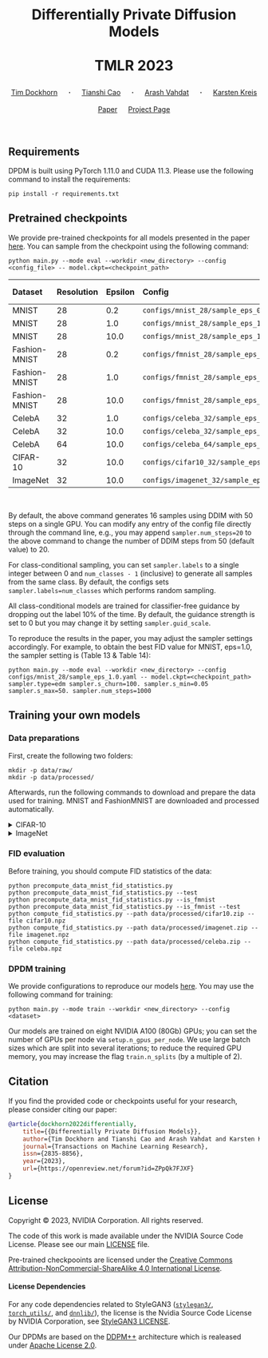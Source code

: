 # <p align="center">Differentially Private Diffusion Models <br><br> TMLR 2023</p>

<div align="center">
  <a href="https://timudk.github.io/" target="_blank">Tim&nbsp;Dockhorn</a> &emsp; <b>&middot;</b> &emsp;
  <a href="https://orcid.org/0000-0001-6579-6044" target="_blank">Tianshi&nbsp;Cao</a> &emsp; <b>&middot;</b> &emsp;
  <a href="http://latentspace.cc/" target="_blank">Arash&nbsp;Vahdat</a> &emsp; <b>&middot;</b> &emsp;
  <a href="https://karstenkreis.github.io/" target="_blank">Karsten&nbsp;Kreis</a>
  <br> <br>
  <a href="https://arxiv.org/abs/2210.09929" target="_blank">Paper</a> &emsp;
  <a href="https://nv-tlabs.github.io/DPDM/" target="_blank">Project&nbsp;Page</a> 
</div>
<br><br>

## Requirements

DPDM is built using PyTorch 1.11.0 and CUDA 11.3. Please use the following command to install the requirements:
```shell script
pip install -r requirements.txt 
```

## Pretrained checkpoints

We provide pre-trained checkpoints for all models presented in the paper [here](https://drive.google.com/drive/folders/1znz8xHrLXpVA1g-zy38U5Nwfjl2t8ewv). You can sample from the checkpoint using the following command:

```shell script
python main.py --mode eval --workdir <new_directory> --config <config_file> -- model.ckpt=<checkpoint_path>
```

| Dataset | Resolution | Epsilon | Config | Checkpoint | Class-conditional |
|:----------|:----------|:----------|:----------|:----------|:----------|
| MNIST | 28 | 0.2 | `configs/mnist_28/sample_eps_0.2.yaml` | `mnist_v_0.2.pth` | Yes |
| MNIST | 28 | 1.0 | `configs/mnist_28/sample_eps_1.0.yaml` | `mnist_edm_1.0.pth` | Yes |
| MNIST | 28 | 10.0 | `configs/mnist_28/sample_eps_10.0.yaml` | `mnist_edm_1.0.pth` | Yes |
| Fashion-MNIST | 28 | 0.2 | `configs/fmnist_28/sample_eps_0.2.yaml` | `mnist_v_0.2.pth` | Yes |
| Fashion-MNIST | 28 | 1.0 | `configs/fmnist_28/sample_eps_1.0.yaml` | `mnist_edm_1.0.pth` | Yes |
| Fashion-MNIST | 28 | 10.0 | `configs/fmnist_28/sample_eps_10.0.yaml` | `mnist_edm_10.0.pth` | Yes |
| CelebA | 32 | 1.0 | `configs/celeba_32/sample_eps_1.0.yaml` | `celeba_edm_1.0.pth` | No |
| CelebA | 32 | 10.0 | `configs/celeba_32/sample_eps_10.0.yaml` | `celeba_edm_10.0.pth` | No |
| CelebA | 64 | 10.0 | `configs/celeba_64/sample_eps_10.0.yaml` | `celeba64_edm_10.0.pth` | No |
| CIFAR-10 | 32 | 10.0 | `configs/cifar10_32/sample_eps_10.0.yaml` | `cifar10_edm_10.0.pth` | Yes |
| ImageNet | 32 | 10.0 | `configs/imagenet_32/sample_eps_10.0.yaml` | `imagenet_edm_10.0.pth` | Yes |


&nbsp;

By default, the above command generates 16 samples using DDIM with 50 steps on a single GPU. You can modify any entry of the config file directly through the command line, e.g., you may append `sampler.num_steps=20` to the above command to change the number of DDIM steps from 50 (default value) to 20. 

For class-conditional sampling, you can set ``sampler.labels`` to a single integer between 0 and `num_classes - 1` (inclusive) to generate all samples from the same class. By default, the configs sets ``sampler.labels=num_classes`` which performs random sampling.

All class-conditional models are trained for classifier-free guidance by dropping out the label 10% of the time. By default, the guidance strength is set to 0 but you may change it by setting ``sampler.guid_scale``.

To reproduce the results in the paper, you may adjust the sampler settings accordingly. For example, to obtain the best FID value for MNIST, eps=1.0, the sampler setting is (Table 13 & Table 14):

```shell script
python main.py --mode eval --workdir <new_directory> --config configs/mnist_28/sample_eps_1.0.yaml -- model.ckpt=<checkpoint_path> sampler.type=edm sampler.s_churn=100. sampler.s_min=0.05 sampler.s_max=50. sampler.num_steps=1000
```

## Training your own models

### Data preparations

First, create the following two folders:
```shell script
mkdir -p data/raw/
mkdir -p data/processed/
```
Afterwards, run the following commands to download and prepare the data used for training. MNIST and FashionMNIST are downloaded and processed automatically.

<details><summary>CIFAR-10</summary>

```shell script
wget -P data/raw/ https://www.cs.toronto.edu/~kriz/cifar-10-python.tar.gz
python dataset_tool.py --source data/raw/cifar-10-python.tar.gz --dest data/processed/cifar10.zip
```
</details>

<details><summary>ImageNet</summary>

First download the [ImageNet Object Localization Challenge](https://www.kaggle.com/competitions/imagenet-object-localization-challenge/data), then run the following

```shell script
python dataset_tool.py --source==data/raw/imagenet/ILSVRC/Data/CLS-LOC/train --dest=data/processed/imagenet.zip --resolution=32x32 --transform=center-crop
```

</details>

### FID evaluation

Before training, you should compute FID statistics of the data:
```shell script
python precompute_data_mnist_fid_statistics.py
python precompute_data_mnist_fid_statistics.py --test
python precompute_data_mnist_fid_statistics.py --is_fmnist
python precompute_data_mnist_fid_statistics.py --is_fmnist --test
python compute_fid_statistics.py --path data/processed/cifar10.zip --file cifar10.npz 
python compute_fid_statistics.py --path data/processed/imagenet.zip --file imagenet.npz
python compute_fid_statistics.py --path data/processed/celeba.zip --file celeba.npz
```

### DPDM training

We provide configurations to reproduce our models [here](./configs/). You may use the following command for training:

```shell script
python main.py --mode train --workdir <new_directory> --config <dataset>
```

Our models are trained on eight NVIDIA A100 (80Gb) GPUs; you can set the number of GPUs per node via `setup.n_gpus_per_node`. We use large batch sizes which are split into several iterations; to reduce the required GPU memory, you may increase the flag `train.n_splits` (by a multiple of 2).

## Citation
If you find the provided code or checkpoints useful for your research, please consider citing our paper:

```bib
@article{dockhorn2022differentially,
    title={{Differentially Private Diffusion Models}},
    author={Tim Dockhorn and Tianshi Cao and Arash Vahdat and Karsten Kreis},
    journal={Transactions on Machine Learning Research},
    issn={2835-8856},
    year={2023},
    url={https://openreview.net/forum?id=ZPpQk7FJXF}
}
```

## License

Copyright © 2023, NVIDIA Corporation. All rights reserved.

The code of this work is made available under the NVIDIA Source Code License. Please see our main [LICENSE](./LICENSE) file.

Pre-trained checkpooints are licensed under the [Creative Commons Attribution-NonCommercial-ShareAlike 4.0 International License](https://creativecommons.org/licenses/by-nc-sa/4.0/).

#### License Dependencies

For any code dependencies related to StyleGAN3 ([`stylegan3/`](./stylegan3/), [`torch_utils/`](./torch_utils/), and [`dnnlib/`](./dnnlib/)), the license is the  Nvidia Source Code License by NVIDIA Corporation, see [StyleGAN3 LICENSE](https://github.com/NVlabs/stylegan3/blob/main/LICENSE.txt).

Our DPDMs are based on the [DDPM++](./model/) architecture which is realeased under [Apache License 2.0](https://github.com/yang-song/score_sde_pytorch/blob/main/LICENSE).